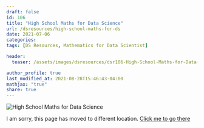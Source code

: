 ```yaml
---
draft: false
id: 106    
title: "High School Maths for Data Science"
url: /dsresources/high-school-maths-for-ds
date: 2021-07-06
categories:
tags: [DS Resources, Mathematics for Data Scientist]

header:
  teaser: /assets/images/dsresources/dsr106-High-School-Maths-for-Data-Science.jpg

author_profile: true
last_modified_at: 2021-08-28T15:46:43-04:00
mathjax: "true"
share: true
---
```


![High School Maths for Data Science](/assets/images/dsresources/dsr106-High-School-Maths-for-Data-Science.jpg)

I am sorry, this page has moved to different location. [Click me to go there](/dsblog/high-school-maths-for-ds)